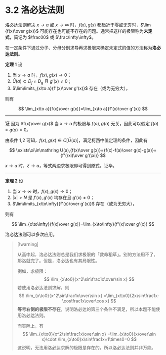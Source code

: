 # 3.2 洛必达法则

洛必达法则解决 $x\to a$ 或 $x\to\infty$ 时，$f(x),g(x)$ 都趋近于零或无穷时，$\lim {f(x)\over g(x)}$ 可能存在也可能不存在的问题。通常把这样的极限称为**未定式**，简记为 $\frac00$ 或 $\frac\infty\infty$。

在一定条件下通过分子、分母分别求导再求极限来确定未定式的值的方法称为**洛必达法则**。

**定理 1** 设

1. 当 $x\to a$ 时，$f(x),g(x)\to0$；
2. $\mathring U(a)\subset D_f\cap D_g$ 且 $g'(x)\ne 0$；
3. $\lim\limits_{x\to a}{f'(x)\over g'(x)}$ 存在（或为无穷大），

则有

$$
\lim_{x\to a}{f(x)\over g(x)}=\lim_{x\to a}{f'(x)\over g'(x)}
$$

---

**证** 因为 $f(x)\over g(x)$ 当 $x\to a$ 的极限与 $f(a),g(a)$ 无关，因此可以假定 $f(a)=g(a)=0$。

由条件 1,2 可知，$f(x),g(x)\in C[\mathring U(a)]$，满足柯西中值定理的条件，因此有

$$
\exists\xi\in\mathring U(a),{f(x)\over g(x)}={f(x)-f(a)\over g(x)-g(a)}={f'(\xi)\over g'(\xi)}
$$

$x\to a$ 时，$\xi\to a$，等式两边求极限即可得到原式。证毕。

---

**定理 2** 设

1. 当 $x\to\infty$ 时，$f(x),g(x)\to0$；
2. $|x|>N$ 是 $f'(x),g'(x)$ 均存在且 $g'(x)\ne 0$；
3. $\lim\limits_{x\to\infty}{f'(x)\over g'(x)}$ 存在（或为无穷大），

则有

$$
\lim_{x\to\infty}{f(x)\over g(x)}=\lim_{x\to\infty}{f'(x)\over g'(x)}
$$

洛必达法则可以多次应用。

>  [!warning]
>
> 从高中起，洛必达法则总是我们求极限的「救命稻草」。别的方法用不了，那洛就完了。但是，洛必达也有其局限性。
>
> 例如，求极限：
> $$
> \lim_{x\to0}{x^2\sin\frac1x\over\sin x}
> $$
> 若使用洛必达法则求解，则
> $$
> \lim_{x\to0}{x^2\sin\frac1x\over\sin x}
> =\lim_{x\to0}{2x\sin\frac1x-\cos\frac1x\over\cos x}
> $$
> **等号右侧的极限不存在**，说明洛必达的第三个条件不满足，所以本题不能使用洛必达法则。
>
> 而实际上，有
> $$
> \lim_{x\to0}{x^2\sin\frac1x\over\sin x}
> =\lim_{x\to0}{x\over\sin x}\cdot \lim_{x\to0}x\sin\frac1x=1\times0=0
> $$
> 这说明，无法用洛必达求解的极限是存在的，所以洛必达法则并非万能。 
